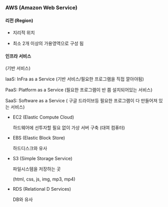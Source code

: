 ### AWS (Amazon Web Service)



#### 리전 (Region)

- 지리적 위치 

- 최소 2개 이상의 가용영역으로 구성 됨 

  



#### 인프라 서비스 

(기반 서비스)

IaaS: InFra as a Service (기반 서비스/필요한 프로그램을 직접 깔아야됨)

PaaS: Platform as a Service (필요한 프로그램이 반 쯤 설치되어있는 서비스)

SaaS: Software as a Service ( 구글 드라이브등 필요한 프로그램이 다 만들어져 있는 서비스)



- EC2 (Elastic Compute Cloud)

  하드웨어에 선투자할 필요 없이 가상 서버 구축  (대여 컴퓨터)

  

- EBS (Elastic Block Store)

  하드디스크와 유사 



- S3 (Simple Storage Service)

  파일시스템을 저장하는 곳 

  (html, css, js, img, mp3, mp4)



- RDS (Relational D Services)

  DB와 유사 







